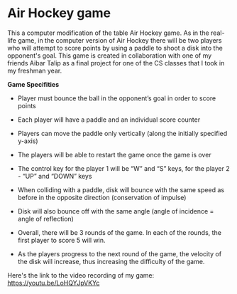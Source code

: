 # Air Hockey game

This a computer modification of the table Air Hockey game. As in the real-life game, in the computer version of Air Hockey there will be two players who will attempt to score points by using a paddle to shoot a disk into the opponent's goal.
This game is created in collaboration with one of my friends Aibar Talip as a final project for one of the CS classes that I took in my freshman year.

**Game Specifities**

- Player must bounce the ball in the opponent’s goal in order to score points
- Each player will have a paddle and an individual score counter
- Players can move the paddle only vertically (along the initially specified y-axis)
- The players will be able to restart the game once the game is over
- The control key for the player 1 will be “W” and “S” keys, for the player 2 - “UP” and
“DOWN” keys
- When colliding with a paddle, disk will bounce with the same speed as before in the
opposite direction (conservation of impulse)
- Disk will also bounce off with the same angle (angle of incidence = angle of reflection)

- Overall, there will be 3 rounds of the game. In each of the rounds, the first player to score 5 will win.
- As the players progress to the next round of the game, the velocity of the disk will increase, thus increasing the difficulty of the game.


Here's the link to the video recording of my game: https://youtu.be/LoHQYJpVKYc
